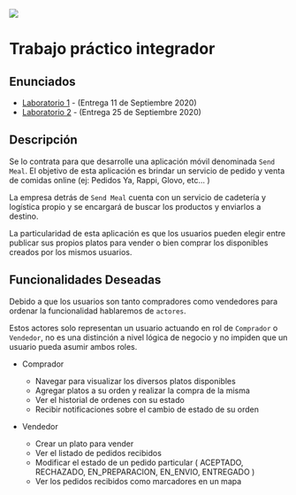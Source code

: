 ![](https://www.frsf.utn.edu.ar/templates/utn17/img/utnsantafe-color.png)

# Trabajo práctico integrador

## Enunciados

- [Laboratorio 1](laboratorio-01/laboratorio-01.md) - (Entrega 11 de Septiembre 2020)
- [Laboratorio 2](laboratorio-02/laboratorio-02.md) - (Entrega 25 de Septiembre 2020)
<!-- - [Laboratorio 3](laboratorio-03/laboratorio-03.md)
- [Laboratorio 4](laboratorio-04/laboratorio-04.md)
- [Laboratorio 5](laboratorio-05/laboratorio-05.md)
- [Laboratorio 6](laboratorio-06/laboratorio-06.md)
- [Laboratorio 7](laboratorio-07/laboratorio-07.md) -->

## Descripción

Se lo contrata para que desarrolle una aplicación móvil denominada `Send Meal`. El objetivo de esta aplicación es brindar un servicio de pedido y venta de comidas online (ej: Pedidos Ya, Rappi, Glovo, etc... )

La empresa detrás de `Send Meal` cuenta con un servicio de cadetería y logística propio y se encargará de buscar los productos y enviarlos a destino.

La particularidad de esta aplicación es que los usuarios pueden elegir entre publicar sus propios platos para vender o bien comprar los disponibles creados por los mismos usuarios.

## Funcionalidades Deseadas

Debido a que los usuarios son tanto compradores como vendedores para ordenar la funcionalidad hablaremos de `actores`.

Estos actores solo representan un usuario actuando en rol de `Comprador` o `Vendedor`, no es una distinción a nivel lógica de negocio y no impiden que un usuario pueda asumir ambos roles.

- Comprador

  - Navegar para visualizar los diversos platos disponibles
  - Agregar platos a su orden y realizar la compra de la misma
  - Ver el historial de ordenes con su estado
  - Recibir notificaciones sobre el cambio de estado de su orden

- Vendedor
  - Crear un plato para vender
  - Ver el listado de pedidos recibidos
  - Modificar el estado de un pedido particular ( ACEPTADO, RECHAZADO, EN_PREPARACION, EN_ENVIO, ENTREGADO )
  - Ver los pedidos recibidos como marcadores en un mapa

